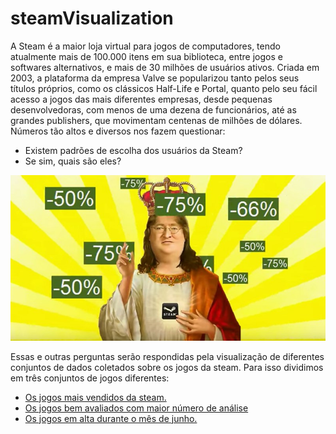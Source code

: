 # steamVisualization

A Steam é a maior loja virtual para jogos de computadores, tendo atualmente mais de 100.000 itens em sua biblioteca, entre jogos e softwares alternativos, e mais de 30 milhões de usuários ativos. Criada em 2003, a plataforma da empresa Valve se popularizou tanto pelos seus títulos próprios, como os clássicos Half-Life e Portal, quanto pelo seu fácil acesso a jogos das mais diferentes empresas, desde pequenas desenvolvedoras, com menos de uma dezena de funcionários, até as grandes publishers, que movimentam centenas de milhões de dólares. Números tão altos e diversos nos fazem questionar:

- Existem padrões de escolha dos usuários da Steam?
- Se sim, quais são eles?

![s](images/steam_promocoes.jpg)

Essas e outras perguntas serão respondidas pela visualização de diferentes conjuntos de dados coletados sobre os jogos da steam. Para isso dividimos em três conjuntos de jogos diferentes:

- [Os jogos mais vendidos da steam.]()
- [Os jogos bem avaliados com maior número de análise](https://lucasaraga0.github.io/steamVisualization/bemAvaliados)
- [Os jogos em alta durante o mês de junho.]()
